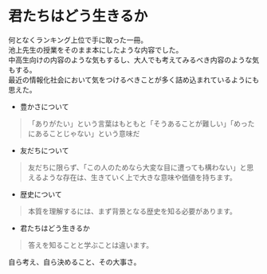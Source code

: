 # 君たちはどう生きるか

何となくランキング上位で手に取った一冊。  
池上先生の授業をそのまま本にしたような内容でした。  
中高生向けの内容のような気もするし、大人でも考えてみるべき内容のような気もする。  
最近の情報化社会において気をつけるべきことが多く詰め込まれているようにも思えた。

- 豊かさについて

> 「ありがたい」という言葉はもともと「そうあることが難しい」「めったにあることじゃない」という意味だ

- 友だちについて

> 友だちに限らず、「この人のためなら大変な目に遭っても構わない」と思えるような存在は、生きていく上で大きな意味や価値を持ちます。

- 歴史について

> 本質を理解するには、まず背景となる歴史を知る必要があります。

- 君たちはどう生きるか

> 答えを知ることと学ぶことは違います。

自ら考え、自ら決めること、その大事さ。